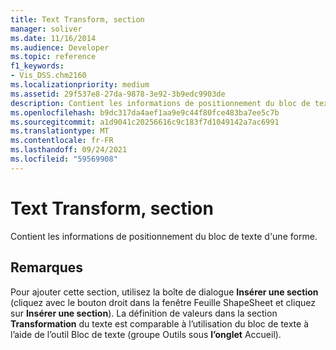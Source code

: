 ```yaml
---
title: Text Transform, section
manager: soliver
ms.date: 11/16/2014
ms.audience: Developer
ms.topic: reference
f1_keywords:
- Vis_DSS.chm2160
ms.localizationpriority: medium
ms.assetid: 29f537e8-27da-9878-3e92-3b9edc9903de
description: Contient les informations de positionnement du bloc de texte d'une forme.
ms.openlocfilehash: b9dc317da4aef1aa9e9c44f80fce483ba7ee5c7b
ms.sourcegitcommit: a1d9041c20256616c9c183f7d1049142a7ac6991
ms.translationtype: MT
ms.contentlocale: fr-FR
ms.lasthandoff: 09/24/2021
ms.locfileid: "59569908"
---
```

# <a name="text-transform-section"></a>Text Transform, section

Contient les informations de positionnement du bloc de texte d'une forme.
  
## <a name="remarks"></a>Remarques

Pour ajouter cette section, utilisez la boîte de dialogue **Insérer une section** (cliquez avec le bouton droit dans la fenêtre Feuille ShapeSheet et cliquez sur **Insérer une section**). La définition de valeurs dans la section **Transformation** du  texte est  comparable à l’utilisation du bloc de texte à l’aide de l’outil Bloc de texte (groupe Outils sous **l’onglet** Accueil). 
  

